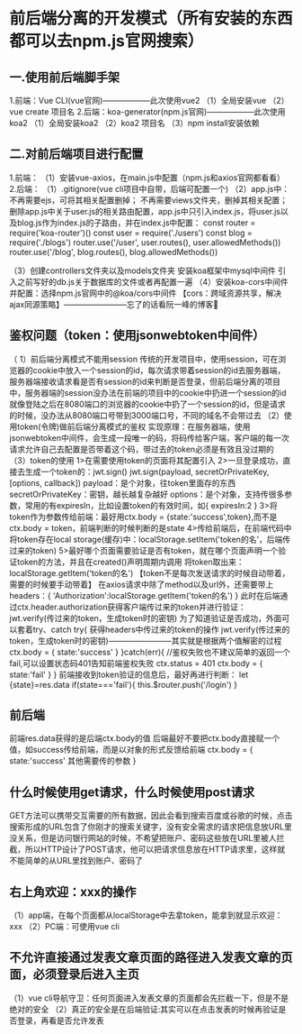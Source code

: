 # 前后端分离的开发模式（所有安装的东西都可以去npm.js官网搜索）
## 一.使用前后端脚手架
1.前端：Vue CLI(vue官网)——————此次使用vue2
（1）全局安装vue
（2）vue create 项目名
2.后端：koa-generator(npm.js官网)——————此次使用koa2
（1）全局安装koa2
（2）koa2 项目名
（3）npm install安装依赖

## 二.对前后端项目进行配置
1.前端：
（1）安装vue-axios，在main.js中配置（npm.js和axios官网都看看）
2.后端：
（1）.gitignore(vue cli项目中自带，后端可配置一个)
（2）app.js中：
不再需要ejs，可将其相关配置删掉；
不再需要views文件夹，删掉其相关配置；
删除app.js中关于user.js的相关路由配置，app.js中只引入index.js，将user.js以及blog.js作为index.js的子路由，并在index.js中配置：
const router = require('koa-router')()
const user = require('./users')
const blog = require('./blogs')
router.use('/user', user.routes(), user.allowedMethods())
router.use('/blog', blog.routes(), blog.allowedMethods())
<!-- 上面这两行可在app.js的配置中找到，但是记得要将app.use改成router.use -->
（3）创建controllers文件夹以及models文件夹
安装koa框架中mysql中间件
引入之前写好的db.js关于数据库的文件或者再配置一遍
（4）安装koa-cors中间件并配置：选择npm.js官网中的@koa/cors中间件
【cors：跨域资源共享，解决ajax同源策略】————————忘了的话看阮一峰的博客👀

## 鉴权问题（token：使用jsonwebtoken中间件）
（ 1）前后端分离模式不能用session
传统的开发项目中，使用session，可在浏览器的cookie中放入一个session的id，每次请求带着session的id去服务器端，服务器端接收请求看是否有session的id来判断是否登录，但前后端分离的项目中，服务器端的session没办法在前端的项目中的cookie中扔进一个session的id
就像登陆之后在8080端口的浏览器的cookie中扔了一个session的id，但是请求的时候，没办法从8080端口号带到3000端口号，不同的域名不会带过去
（2）使用token(令牌)做前后端分离模式的鉴权
实现原理：在服务器端，使用jsonwebtoken中间件，会生成一段唯一的码，将码传给客户端，客户端的每一次请求允许自己去配置是否带着这个码，带过去的token必须是有效且没过期的
（3）token的使用
1>在需要使用token的页面将其配置引入
2>一旦登录成功，直接去生成一个token的：jwt.sign()
jwt.sign(payload, secretOrPrivateKey, [options, callback])
payload：是个对象，往token里面存的东西
secretOrPrivateKey：密钥，越长越复杂越好
options：是个对象，支持传很多参数，常用的有expiresIn，比如设置token的有效时间，如{ expiresIn:2 }
3>将token作为参数传给前端：最好用ctx.body = {state:'success',token},而不是ctx.body = token，前端判断的时候判断的是state
4>传给前端后，在前端代码中将token存在local storage(缓存)中：localStorage.setItem('token的名'，后端传过来的token)
5>最好哪个页面需要验证是否有token，就在哪个页面声明一个验证token的方法，并且在created()声明周期内调用 
将token取出来：localStorage.getItem('token的名')
【token不是每次发送请求的时候自动带着，需要的时候要手动带着】
在axios请求中除了method以及url外，还需要带上
headers：{
    'Authorization':localStorage.getItem('token的名')
}
此时在后端通过ctx.header.authorization获得客户端传过来的token并进行验证：
jwt.verify(传过来的token，生成token时的密钥)
为了知道验证是否成功，外面可以套着try、catch
try{
    获得headers中传过来的token的操作
    jwt.verify(传过来的token，生成token时的密钥)————————其实就是根据两个值解密的过程
    ctx.body = {
        state:'success'
    }
}catch(err){
    //鉴权失败也不建议简单的返回一个fail,可以设置状态码401告知前端鉴权失败
    ctx.status = 401
    ctx.body = {
        state:'fail'
    }
}
前端接收到token验证的信息后，最好再进行判断：
let {state}=res.data
if(state==='fail'){
    this.$router.push('/login')
}

## 前后端
前端res.data获得的是后端ctx.body的值
后端最好不要把ctx.body直接赋一个值，如success传给前端，而是以对象的形式反馈给前端
ctx.body = {
    state:'success'
    其他需要传的参数
}

## 什么时候使用get请求，什么时候使用post请求
GET方法可以携带交互需要的所有数据，因此会看到搜索百度或谷歌的时候，点击搜索形成的URL包含了你刚才的搜索关键字，没有安全需求的请求把信息放URL里没关系，但是访问银行网站的时候，不希望把账户、密码这些放在URL里被人拦截，所以HTTP设计了POST请求，他可以把请求信息放在HTTP请求里，这样就不能简单的从URL里找到账户、密码了

## 右上角欢迎：xxx的操作
（1）app端，在每个页面都从localStorage中去拿token，能拿到就显示欢迎：xxx
（2）PC端：可使用vue cli

## 不允许直接通过发表文章页面的路径进入发表文章的页面，必须登录后进入主页
（1）vue cli导航守卫：任何页面进入发表文章的页面都会先拦截一下，但是不是绝对的安全
（2）真正的安全是在后端验证:其实可以在点击发表的时候再验证是否登录，再看是否允许发表